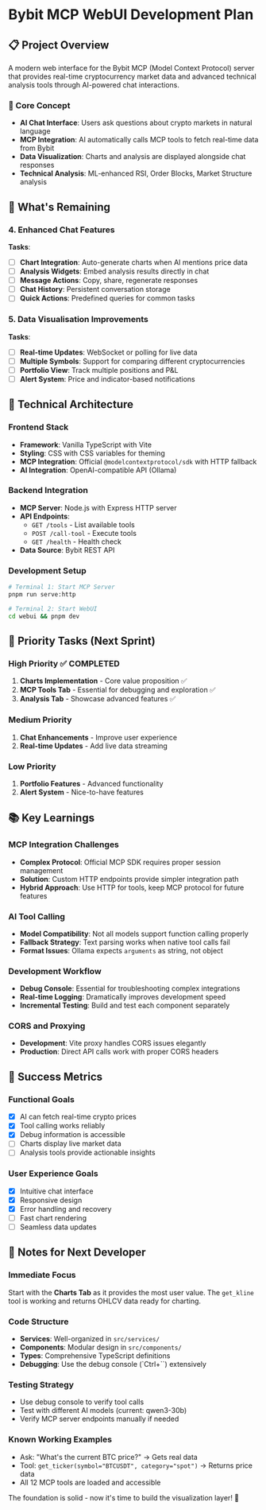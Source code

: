 # Bybit MCP WebUI Development Plan

## 📋 Project Overview

A modern web interface for the Bybit MCP (Model Context Protocol) server that provides real-time cryptocurrency market data and advanced technical analysis tools through AI-powered chat interactions.

### 🎯 Core Concept

- **AI Chat Interface**: Users ask questions about crypto markets in natural language
- **MCP Integration**: AI automatically calls MCP tools to fetch real-time data from Bybit
- **Data Visualization**: Charts and analysis are displayed alongside chat responses
- **Technical Analysis**: ML-enhanced RSI, Order Blocks, Market Structure analysis

## 🚧 What's Remaining

### 4. **Enhanced Chat Features**

**Tasks**:

- [ ] **Chart Integration**: Auto-generate charts when AI mentions price data
- [ ] **Analysis Widgets**: Embed analysis results directly in chat
- [ ] **Message Actions**: Copy, share, regenerate responses
- [ ] **Chat History**: Persistent conversation storage
- [ ] **Quick Actions**: Predefined queries for common tasks

### 5. **Data Visualisation Improvements**

**Tasks**:

- [ ] **Real-time Updates**: WebSocket or polling for live data
- [ ] **Multiple Symbols**: Support for comparing different cryptocurrencies
- [ ] **Portfolio View**: Track multiple positions and P&L
- [ ] **Alert System**: Price and indicator-based notifications

## 🔧 Technical Architecture

### **Frontend Stack**

- **Framework**: Vanilla TypeScript with Vite
- **Styling**: CSS with CSS variables for theming
- **MCP Integration**: Official `@modelcontextprotocol/sdk` with HTTP fallback
- **AI Integration**: OpenAI-compatible API (Ollama)

### **Backend Integration**

- **MCP Server**: Node.js with Express HTTP server
- **API Endpoints**:
  - `GET /tools` - List available tools
  - `POST /call-tool` - Execute tools
  - `GET /health` - Health check
- **Data Source**: Bybit REST API

### **Development Setup**

```bash
# Terminal 1: Start MCP Server
pnpm run serve:http

# Terminal 2: Start WebUI
cd webui && pnpm dev
```

## 🎯 Priority Tasks (Next Sprint)

### **High Priority** ✅ **COMPLETED**

1. **Charts Implementation** - Core value proposition ✅
2. **MCP Tools Tab** - Essential for debugging and exploration ✅
3. **Analysis Tab** - Showcase advanced features ✅

### **Medium Priority**

1. **Chat Enhancements** - Improve user experience
2. **Real-time Updates** - Add live data streaming

### **Low Priority**

1. **Portfolio Features** - Advanced functionality
2. **Alert System** - Nice-to-have features

## 📚 Key Learnings

### **MCP Integration Challenges**

- **Complex Protocol**: Official MCP SDK requires proper session management
- **Solution**: Custom HTTP endpoints provide simpler integration path
- **Hybrid Approach**: Use HTTP for tools, keep MCP protocol for future features

### **AI Tool Calling**

- **Model Compatibility**: Not all models support function calling properly
- **Fallback Strategy**: Text parsing works when native tool calls fail
- **Format Issues**: Ollama expects `arguments` as string, not object

### **Development Workflow**

- **Debug Console**: Essential for troubleshooting complex integrations
- **Real-time Logging**: Dramatically improves development speed
- **Incremental Testing**: Build and test each component separately

### **CORS and Proxying**

- **Development**: Vite proxy handles CORS issues elegantly
- **Production**: Direct API calls work with proper CORS headers

## 🚀 Success Metrics

### **Functional Goals**

- [x] AI can fetch real-time crypto prices
- [x] Tool calling works reliably
- [x] Debug information is accessible
- [ ] Charts display live market data
- [ ] Analysis tools provide actionable insights

### **User Experience Goals**

- [x] Intuitive chat interface
- [x] Responsive design
- [x] Error handling and recovery
- [ ] Fast chart rendering
- [ ] Seamless data updates

## 📝 Notes for Next Developer

### **Immediate Focus**

Start with the **Charts Tab** as it provides the most user value. The `get_kline` tool is working and returns OHLCV data ready for charting.

### **Code Structure**

- **Services**: Well-organized in `src/services/`
- **Components**: Modular design in `src/components/`
- **Types**: Comprehensive TypeScript definitions
- **Debugging**: Use the debug console (`Ctrl+``) extensively

### **Testing Strategy**

- Use debug console to verify tool calls
- Test with different AI models (current: qwen3-30b)
- Verify MCP server endpoints manually if needed

### **Known Working Examples**

- Ask: "What's the current BTC price?" → Gets real data
- Tool: `get_ticker(symbol="BTCUSDT", category="spot")` → Returns price data
- All 12 MCP tools are loaded and accessible

The foundation is solid - now it's time to build the visualization layer! 🎨
